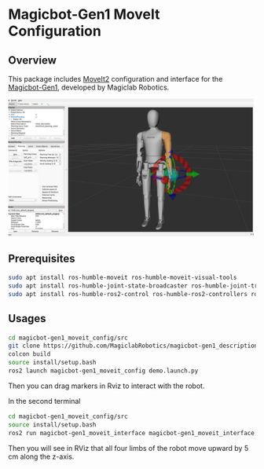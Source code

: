 # Magicbot-Gen1 MoveIt Configuration

## Overview
This package includes [MoveIt2](https://moveit.picknik.ai/humble/) configuration and interface for the [Magicbot-Gen1](https://www.magiclab.top/human), developed by Magiclab Robotics.

<img src="doc/moveit.png" width="500"/>

## Prerequisites
```bash
sudo apt install ros-humble-moveit ros-humble-moveit-visual-tools
sudo apt install ros-humble-joint-state-broadcaster ros-humble-joint-trajectory-controller
sudo apt install ros-humble-ros2-control ros-humble-ros2-controllers ros-humble-controller-manager
```

## Usages
```bash
cd magicbot-gen1_moveit_config/src
git clone https://github.com/MagiclabRobotics/magicbot-gen1_description.git
colcon build
source install/setup.bash
ros2 launch magicbot-gen1_moveit_config demo.launch.py
```
Then you can drag markers in Rviz to interact with the robot.

In the second terminal
```bash
cd magicbot-gen1_moveit_config/src
source install/setup.bash
ros2 run magicbot-gen1_moveit_interface magicbot-gen1_moveit_interface
```
Then you will see in RViz that all four limbs of the robot move upward by 5 cm along the z-axis.
